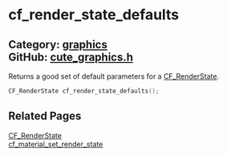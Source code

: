 [//]: # (This file is automatically generated by Cute Framework's docs parser.)
[//]: # (Do not edit this file by hand!)
[//]: # (See: https://github.com/RandyGaul/cute_framework/blob/master/samples/docs_parser.cpp)
[](../header.md ':include')

# cf_render_state_defaults

Category: [graphics](/api_reference?id=graphics)  
GitHub: [cute_graphics.h](https://github.com/RandyGaul/cute_framework/blob/master/include/cute_graphics.h)  
---

Returns a good set of default parameters for a [CF_RenderState](/graphics/cf_renderstate.md).

```cpp
CF_RenderState cf_render_state_defaults();
```

## Related Pages

[CF_RenderState](/graphics/cf_renderstate.md)  
[cf_material_set_render_state](/graphics/cf_material_set_render_state.md)  
